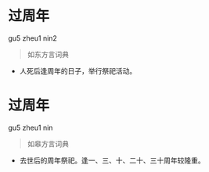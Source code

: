 # 过周年
gu5 zheu1 nin2
> 如东方言词典
- 人死后逢周年的日子，举行祭祀活动。

# 过周年
gu5 zheu1 nin
> 如皋方言词典
- 去世后的周年祭祀。逢一、三、十、二十、三十周年较隆重。
